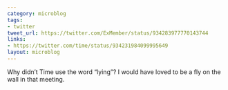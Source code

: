 ```yaml
---
category: microblog
tags:
- twitter
tweet_url: https://twitter.com/ExMember/status/934283977770143744
links:
- https://twitter.com/time/status/934231984099995649
layout: microblog
---
```

Why didn’t Time use the word “lying”? I would have loved to be a fly on the wall in that meeting.
